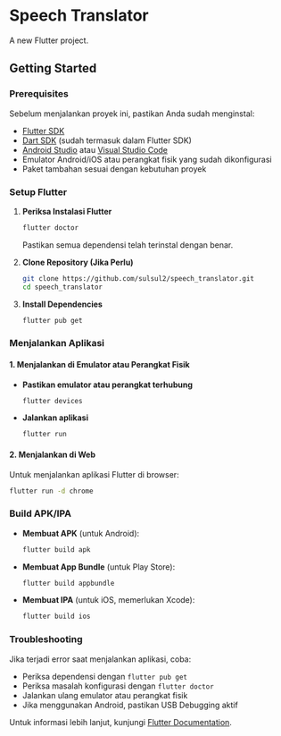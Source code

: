 # Speech Translator

A new Flutter project.

## Getting Started

### Prerequisites
Sebelum menjalankan proyek ini, pastikan Anda sudah menginstal:
- [Flutter SDK](https://docs.flutter.dev/get-started/install)
- [Dart SDK](https://dart.dev/get-dart) (sudah termasuk dalam Flutter SDK)
- [Android Studio](https://developer.android.com/studio) atau [Visual Studio Code](https://code.visualstudio.com/)
- Emulator Android/iOS atau perangkat fisik yang sudah dikonfigurasi
- Paket tambahan sesuai dengan kebutuhan proyek

### Setup Flutter
1. **Periksa Instalasi Flutter**
   ```sh
   flutter doctor
   ```
   Pastikan semua dependensi telah terinstal dengan benar.

2. **Clone Repository (Jika Perlu)**
   ```sh
   git clone https://github.com/sulsul2/speech_translator.git
   cd speech_translator
   ```

3. **Install Dependencies**
   ```sh
   flutter pub get
   ```

### Menjalankan Aplikasi

#### 1. Menjalankan di Emulator atau Perangkat Fisik
- **Pastikan emulator atau perangkat terhubung**
  ```sh
  flutter devices
  ```
- **Jalankan aplikasi**
  ```sh
  flutter run
  ```

#### 2. Menjalankan di Web
Untuk menjalankan aplikasi Flutter di browser:
```sh
flutter run -d chrome
```

### Build APK/IPA
- **Membuat APK** (untuk Android):
  ```sh
  flutter build apk
  ```
- **Membuat App Bundle** (untuk Play Store):
  ```sh
  flutter build appbundle
  ```
- **Membuat IPA** (untuk iOS, memerlukan Xcode):
  ```sh
  flutter build ios
  ```

### Troubleshooting
Jika terjadi error saat menjalankan aplikasi, coba:
- Periksa dependensi dengan `flutter pub get`
- Periksa masalah konfigurasi dengan `flutter doctor`
- Jalankan ulang emulator atau perangkat fisik
- Jika menggunakan Android, pastikan USB Debugging aktif

Untuk informasi lebih lanjut, kunjungi [Flutter Documentation](https://docs.flutter.dev/).
